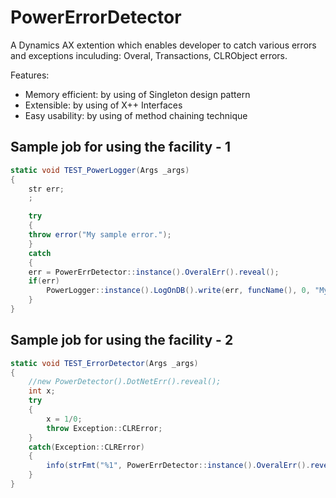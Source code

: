 # PowerErrorDetector
 A Dynamics AX extention which enables developer to catch various errors and exceptions inculuding: Overal, Transactions, CLRObject errors.

Features:
* Memory efficient: by using of Singleton design pattern
* Extensible: by using of X++ Interfaces
* Easy usability: by using of method chaining technique

## Sample job for using the facility - 1
```csharp
static void TEST_PowerLogger(Args _args)
{
    str err;
    ;

    try
    {
	throw error("My sample error.");
    }
    catch
    {
	err = PowerErrDetector::instance().OveralErr().reveal();
	if(err)
	    PowerLogger::instance().LogOnDB().write(err, funcName(), 0, "My sample title");
    }
}
```
## Sample job for using the facility - 2
```csharp
static void TEST_ErrorDetector(Args _args)
{
    //new PowerDetector().DotNetErr().reveal();
    int x;
    try
    {
        x = 1/0;
        throw Exception::CLRError;
    }
    catch(Exception::CLRError)
    {
        info(strFmt("%1", PowerErrDetector::instance().OveralErr().reveal()));
    }
}
```
